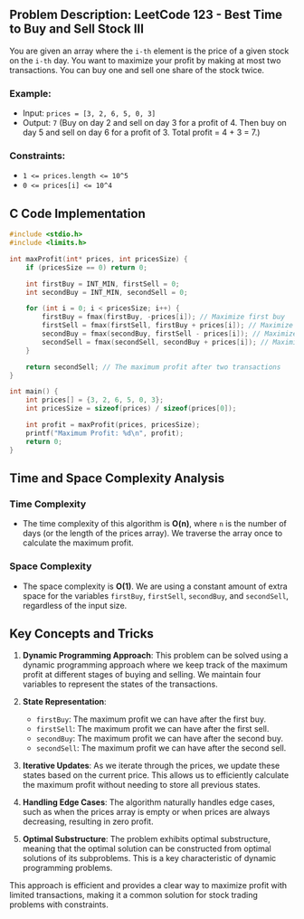 ## Problem Description: LeetCode 123 - Best Time to Buy and Sell Stock III

You are given an array where the `i-th` element is the price of a given stock on the `i-th` day. You want to maximize your profit by making at most two transactions. You can buy one and sell one share of the stock twice.

### Example:
- Input: `prices = [3, 2, 6, 5, 0, 3]`
- Output: `7` (Buy on day 2 and sell on day 3 for a profit of 4. Then buy on day 5 and sell on day 6 for a profit of 3. Total profit = 4 + 3 = 7.)

### Constraints:
- `1 <= prices.length <= 10^5`
- `0 <= prices[i] <= 10^4`

## C Code Implementation

```c
#include <stdio.h>
#include <limits.h>

int maxProfit(int* prices, int pricesSize) {
    if (pricesSize == 0) return 0;

    int firstBuy = INT_MIN, firstSell = 0;
    int secondBuy = INT_MIN, secondSell = 0;

    for (int i = 0; i < pricesSize; i++) {
        firstBuy = fmax(firstBuy, -prices[i]); // Maximize first buy
        firstSell = fmax(firstSell, firstBuy + prices[i]); // Maximize first sell
        secondBuy = fmax(secondBuy, firstSell - prices[i]); // Maximize second buy
        secondSell = fmax(secondSell, secondBuy + prices[i]); // Maximize second sell
    }

    return secondSell; // The maximum profit after two transactions
}

int main() {
    int prices[] = {3, 2, 6, 5, 0, 3};
    int pricesSize = sizeof(prices) / sizeof(prices[0]);

    int profit = maxProfit(prices, pricesSize);
    printf("Maximum Profit: %d\n", profit);
    return 0;
}
```

## Time and Space Complexity Analysis

### Time Complexity
- The time complexity of this algorithm is **O(n)**, where `n` is the number of days (or the length of the prices array). We traverse the array once to calculate the maximum profit.

### Space Complexity
- The space complexity is **O(1)**. We are using a constant amount of extra space for the variables `firstBuy`, `firstSell`, `secondBuy`, and `secondSell`, regardless of the input size.

## Key Concepts and Tricks

1. **Dynamic Programming Approach**: This problem can be solved using a dynamic programming approach where we keep track of the maximum profit at different stages of buying and selling. We maintain four variables to represent the states of the transactions.

2. **State Representation**:
   - `firstBuy`: The maximum profit we can have after the first buy.
   - `firstSell`: The maximum profit we can have after the first sell.
   - `secondBuy`: The maximum profit we can have after the second buy.
   - `secondSell`: The maximum profit we can have after the second sell.

3. **Iterative Updates**: As we iterate through the prices, we update these states based on the current price. This allows us to efficiently calculate the maximum profit without needing to store all previous states.

4. **Handling Edge Cases**: The algorithm naturally handles edge cases, such as when the prices array is empty or when prices are always decreasing, resulting in zero profit.

5. **Optimal Substructure**: The problem exhibits optimal substructure, meaning that the optimal solution can be constructed from optimal solutions of its subproblems. This is a key characteristic of dynamic programming problems.

This approach is efficient and provides a clear way to maximize profit with limited transactions, making it a common solution for stock trading problems with constraints.
